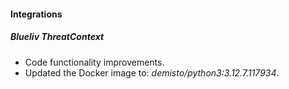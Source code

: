 #### Integrations

##### Blueliv ThreatContext
- Code functionality improvements.
- Updated the Docker image to: *demisto/python3:3.12.7.117934*.